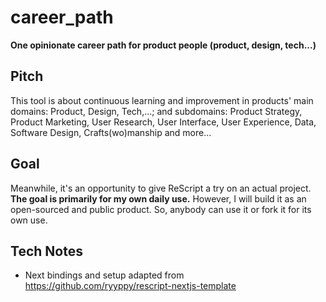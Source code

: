 # career_path
__One opinionate career path for product people (product, design, tech...)__

## Pitch
This tool is about continuous learning and improvement in products' main domains: Product, Design, Tech,...; and subdomains: Product Strategy, Product Marketing, User Research, User Interface, User Experience, Data, Software Design, Crafts(wo)manship and more...

## Goal
Meanwhile, it's an opportunity to give ReScript a try on an actual project. __The goal is primarily for my own daily use.__
However, I will build it as an open-sourced and public product. So, anybody can use it or fork it for its own use.

## Tech Notes

- Next bindings and setup adapted from https://github.com/ryyppy/rescript-nextjs-template